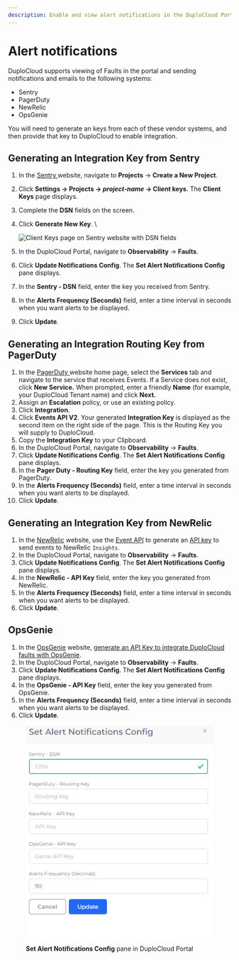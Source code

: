 ```yaml
---
description: Enable and view alert notifications in the DuploCloud Portal
---
```


# Alert notifications

DuploCloud supports viewing of Faults in the portal and sending notifications and emails to the following systems:&#x20;

* Sentry
* PagerDuty
* NewRelic
* OpsGenie

You will need to generate an keys from each of these vendor systems, and then provide that key to DuploCloud to enable integration.

## Generating an Integration Key from Sentry <a href="#id-1-toc-title" id="id-1-toc-title"></a>

1. In the [Sentry ](https://sentry.io/welcome/?utm_source=google\&utm_medium=cpc\&utm_campaign=19655969969\&utm_content=g\&utm_term=sentry\&device=c\&gclid=CjwKCAjw5pShBhB_EiwAvmnNV2cqd7lWEuiy_n0HSuCc17JGB9vVYqdwm5_QiDgJEXIWuz34u9h18hoCpbEQAvD_BwE\&gclid=CjwKCAjw5pShBhB_EiwAvmnNV2cqd7lWEuiy_n0HSuCc17JGB9vVYqdwm5_QiDgJEXIWuz34u9h18hoCpbEQAvD_BwE)website, navigate to **Projects** -> **Create a New Project**.
2. Click **Settings -> Projects ->&#x20;**_**project-name**_**&#x20;-> Client keys**. The **Client Keys** page displays.
3. Complete the **DSN** fields on the screen.
4.  Click **Generate New Key**. \


    ![Client Keys page on Sentry website with DSN fields](https://duplocloud.com/wp-content/uploads/2021/11/sentry.png)


5. In the DuploCloud Portal, navigate to **Observability** -> **Faults**.
6. Click **Update Notifications Config**. The **Set Alert Notifications Config** pane displays.
7. In the **Sentry - DSN** field, enter the key you received from Sentry.
8. In the **Alerts Frequency (Seconds)** field, enter a time interval in seconds when you want alerts to be displayed.
9. Click **Update**.

## Generating an Integration Routing Key from PagerDuty <a href="#id-2-toc-title" id="id-2-toc-title"></a>

1. In the [PagerDuty ](https://www.pagerduty.com/)website home page, select the **Services** tab and navigate to the service that receives Events. If a Service does not exist, click **New Service.** When prompted, enter a friendly **Name** (for example, your DuploCloud Tenant name) and click **Next.**
2. Assign an **Escalation** policy, or use an existing policy.
3. Click **Integration**.
4. Click **Events API V2**. Your generated **Integration Key** is displayed as the second item on the right side of the page. This is the Routing Key you will supply to DuploCloud.
5. Copy the **Integration Key** to your Clipboard.
6. In the DuploCloud Portal, navigate to **Observability** -> **Faults**.
7. Click **Update Notifications Config**. The **Set Alert Notifications Config** pane displays.
8. In the **Pager Duty - Routing Key** field, enter the key you generated from PagerDuty.
9. In the **Alerts Frequency (Seconds)** field, enter a time interval in seconds when you want alerts to be displayed.
10. Click **Update**.

## Generating an Integration Key from NewRelic

1. In the [NewRelic](https://docs.newrelic.com/) website, use the [Event API](https://docs.newrelic.com/docs/data-apis/ingest-apis/event-api/introduction-event-api/) to generate an [API key](https://docs.newrelic.com/docs/apis/intro-apis/new-relic-api-keys/) to send events to NewRelic `Insights`.&#x20;
2. In the DuploCloud Portal, navigate to **Observability** -> **Faults**.
3. Click **Update Notifications Config**. The **Set Alert Notifications Config** pane displays.
4. In the **NewRelic - API Key** field, enter the key you generated from NewRelic.
5. In the **Alerts Frequency (Seconds)** field, enter a time interval in seconds when you want alerts to be displayed.
6. Click **Update**.

## OpsGenie

1. In the [OpsGenie](https://www.atlassian.com/software/opsgenie/what-is-opsgenie?\&aceid=\&adposition=\&adgroup=141766912743\&campaign=18808090465\&creative=632740825597\&device=c\&keyword=opsgenie\&matchtype=e\&network=g\&placement=\&ds_kids=p74114620049\&ds_e=GOOGLE\&ds_eid=700000001786355\&ds_e1=GOOGLE\&gclid=CjwKCAjw5pShBhB_EiwAvmnNV-jSU1vYU3psSiv9g_lb8lRx5waZPMsYfcqoIv3ONXKt-fR5KsHCcxoCRvEQAvD_BwE\&gclsrc=aw.ds) website, [generate an API Key to integrate DuploCloud faults with OpsGenie](https://support.atlassian.com/opsgenie/docs/what-is-a-default-api-integration/).
2. In the DuploCloud Portal, navigate to **Observability** -> **Faults**.
3. Click **Update Notifications Config**. The **Set Alert Notifications Config** pane displays.
4. In the **OpsGenie - API Key** field, enter the key you generated from OpsGenie.
5. In the **Alerts Frequency (Seconds)** field, enter a time interval in seconds when you want alerts to be displayed.
6. Click **Update**.

<div align="left"><figure><img src="../../.gitbook/assets/AWS_Set_notify_config.png" alt=""><figcaption><p><strong>Set Alert Notifications Config</strong> pane in DuploCloud Portal</p></figcaption></figure></div>

&#x20;                               &#x20;
